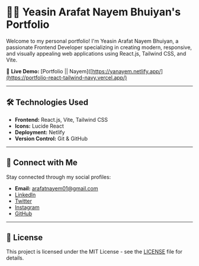 # 👨‍💻 Yeasin Arafat Nayem Bhuiyan's Portfolio

Welcome to my personal portfolio! I'm Yeasin Arafat Nayem Bhuiyan, a passionate Frontend Developer specializing in creating modern, responsive, and visually appealing web applications using React.js, Tailwind CSS, and Vite.

🔗 **Live Demo:** [Portfolio || Nayem]([https://yanayem.netlify.app/](https://portfolio-react-tailwind-navy.vercel.app/)

---

## 🛠️ Technologies Used

- **Frontend:** React.js, Vite, Tailwind CSS
- **Icons:** Lucide React
- **Deployment:** Netlify
- **Version Control:** Git & GitHub

---

## 📱 Connect with Me

Stay connected through my social profiles:


- **Email:** [arafatnayem01@gmail.com](mailto:arafatnayem01@gmail.com)
- [LinkedIn](https://www.linkedin.com/in/yeasin-arafat-nayem-bhuiyan/)
- [Twitter](#)
- [Instagram](https://www.instagram.com/itsblackbang/)
- [GitHub](https://github.com/yanayem)

---

## 📝 License

This project is licensed under the MIT License - see the [LICENSE](LICENSE) file for details.
